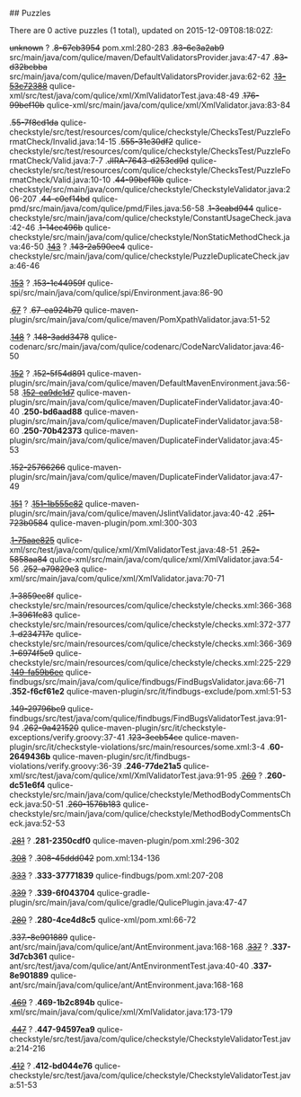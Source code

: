 <md xmlns="http://www.w3.org/1999/xhtml" etag="67-puzzles-xsd/init.xsl">## Puzzles

There are 0 active puzzles (1 total), updated on 2015-12-09T08:18:02Z:

<del>unknown</del> ?
.<del>8-67eb3954</del> pom.xml:280-283
.<del>83-6c3a2ab9</del> src/main/java/com/qulice/maven/DefaultValidatorsProvider.java:47-47
.<del>83-d32bcbba</del> src/main/java/com/qulice/maven/DefaultValidatorsProvider.java:62-62
.[<del>13-53c72388</del>](https://github.com/tpc2/qulice/issues/176) qulice-xml/src/test/java/com/qulice/xml/XmlValidatorTest.java:48-49
.<del>176-99bef10b</del> qulice-xml/src/main/java/com/qulice/xml/XmlValidator.java:83-84

.<del>55-7f8cd1da</del> qulice-checkstyle/src/test/resources/com/qulice/checkstyle/ChecksTest/PuzzleFormatCheck/Invalid.java:14-15
.<del>555-31c30df2</del> qulice-checkstyle/src/test/resources/com/qulice/checkstyle/ChecksTest/PuzzleFormatCheck/Valid.java:7-7
.<del>JIRA-7643-d253cd9d</del> qulice-checkstyle/src/test/resources/com/qulice/checkstyle/ChecksTest/PuzzleFormatCheck/Valid.java:10-10
.<del>44-99bef10b</del> qulice-checkstyle/src/main/java/com/qulice/checkstyle/CheckstyleValidator.java:206-207
.<del>44-c0ef14bd</del> qulice-pmd/src/main/java/com/qulice/pmd/Files.java:56-58
.<del>1-3eabd944</del> qulice-checkstyle/src/main/java/com/qulice/checkstyle/ConstantUsageCheck.java:42-46
.<del>1-14ec496b</del> qulice-checkstyle/src/main/java/com/qulice/checkstyle/NonStaticMethodCheck.java:46-50
.[<del>143</del>](https://github.com/tpc2/qulice/issues/143) ?
.<del>143-2a590ee4</del> qulice-checkstyle/src/main/java/com/qulice/checkstyle/PuzzleDuplicateCheck.java:46-46

.[<del>153</del>](https://github.com/tpc2/qulice/issues/153) ?
.<del>153-1c44959f</del> qulice-spi/src/main/java/com/qulice/spi/Environment.java:86-90

.[<del>67</del>](https://github.com/tpc2/qulice/issues/67) ?
.<del>67-ea924b79</del> qulice-maven-plugin/src/main/java/com/qulice/maven/PomXpathValidator.java:51-52

.[<del>148</del>](https://github.com/tpc2/qulice/issues/148) ?
.<del>148-3add3478</del> qulice-codenarc/src/main/java/com/qulice/codenarc/CodeNarcValidator.java:46-50

.[<del>152</del>](https://github.com/tpc2/qulice/issues/152) ?
.<del>152-5f54d891</del> qulice-maven-plugin/src/main/java/com/qulice/maven/DefaultMavenEnvironment.java:56-58
.[<del>152-ea9dc1d7</del>](https://github.com/teamed/qulice/issues/250) qulice-maven-plugin/src/main/java/com/qulice/maven/DuplicateFinderValidator.java:40-40
.**250-bd6aad88** qulice-maven-plugin/src/main/java/com/qulice/maven/DuplicateFinderValidator.java:58-60
.**250-70b42373** qulice-maven-plugin/src/main/java/com/qulice/maven/DuplicateFinderValidator.java:45-53

.<del>152-25766266</del> qulice-maven-plugin/src/main/java/com/qulice/maven/DuplicateFinderValidator.java:47-49

.[<del>151</del>](https://github.com/tpc2/qulice/issues/151) ?
.[<del>151-1b555c82</del>](https://github.com/teamed/qulice/issues/251) qulice-maven-plugin/src/main/java/com/qulice/maven/JslintValidator.java:40-42
.<del>251-723b0584</del> qulice-maven-plugin/pom.xml:300-303


.[<del>1-75aae825</del>](https://github.com/teamed/qulice/issues/252) qulice-xml/src/test/java/com/qulice/xml/XmlValidatorTest.java:48-51
.<del>252-5858aa84</del> qulice-xml/src/main/java/com/qulice/xml/XmlValidator.java:54-56
.<del>252-a79829e3</del> qulice-xml/src/main/java/com/qulice/xml/XmlValidator.java:70-71

.<del>1-3859ec8f</del> qulice-checkstyle/src/main/resources/com/qulice/checkstyle/checks.xml:366-368
.<del>1-3961fc83</del> qulice-checkstyle/src/main/resources/com/qulice/checkstyle/checks.xml:372-377
.<del>1-d234717c</del> qulice-checkstyle/src/main/resources/com/qulice/checkstyle/checks.xml:366-369
.<del>1-6974f5e9</del> qulice-checkstyle/src/main/resources/com/qulice/checkstyle/checks.xml:225-229
.[<del>149-fa59b6ee</del>](https://github.com/teamed/qulice/issues/352) qulice-findbugs/src/main/java/com/qulice/findbugs/FindBugsValidator.java:66-71
.**352-f6cf61e2** qulice-maven-plugin/src/it/findbugs-exclude/pom.xml:51-53

.<del>149-29796bc9</del> qulice-findbugs/src/test/java/com/qulice/findbugs/FindBugsValidatorTest.java:91-94
.<del>262-9a421520</del> qulice-maven-plugin/src/it/checkstyle-exceptions/verify.groovy:37-41
.<del>123-3eeb54ce</del> qulice-maven-plugin/src/it/checkstyle-violations/src/main/resources/some.xml:3-4
.**60-2649436b** qulice-maven-plugin/src/it/findbugs-violations/verify.groovy:36-39
.**246-77de21a5** qulice-xml/src/test/java/com/qulice/xml/XmlValidatorTest.java:91-95
.[<del>260</del>](https://github.com/teamed/qulice/issues/260) ?
.**260-dc51e6f4** qulice-checkstyle/src/main/java/com/qulice/checkstyle/MethodBodyCommentsCheck.java:50-51
.<del>260-1576b183</del> qulice-checkstyle/src/main/java/com/qulice/checkstyle/MethodBodyCommentsCheck.java:52-53

.[<del>281</del>](https://github.com/teamed/qulice/issues/281) ?
.**281-2350cdf0** qulice-maven-plugin/pom.xml:296-302

.[<del>308</del>](https://github.com/teamed/qulice/issues/308) ?
.<del>308-45ddd042</del> pom.xml:134-136

.[<del>333</del>](https://github.com/teamed/qulice/issues/333) ?
.**333-37771839** qulice-findbugs/pom.xml:207-208

.[<del>339</del>](https://github.com/teamed/qulice/issues/339) ?
.**339-6f043704** qulice-gradle-plugin/src/main/java/com/qulice/gradle/QulicePlugin.java:47-47

.[<del>280</del>](https://github.com/teamed/qulice/issues/280) ?
.**280-4ce4d8c5** qulice-xml/pom.xml:66-72

.<del>337.-8e901889</del> qulice-ant/src/main/java/com/qulice/ant/AntEnvironment.java:168-168
.[<del>337</del>](https://github.com/teamed/qulice/issues/337) ?
.**337-3d7cb361** qulice-ant/src/test/java/com/qulice/ant/AntEnvironmentTest.java:40-40
.**337-8e901889** qulice-ant/src/main/java/com/qulice/ant/AntEnvironment.java:168-168

.[<del>469</del>](https://github.com/teamed/qulice/issues/469) ?
.**469-1b2c894b** qulice-xml/src/main/java/com/qulice/xml/XmlValidator.java:173-179

.[<del>447</del>](https://github.com/teamed/qulice/issues/447) ?
.**447-94597ea9** qulice-checkstyle/src/test/java/com/qulice/checkstyle/CheckstyleValidatorTest.java:214-216

.[<del>412</del>](https://github.com/teamed/qulice/issues/412) ?
.**412-bd044e76** qulice-checkstyle/src/test/java/com/qulice/checkstyle/CheckstyleValidatorTest.java:51-53

</md>